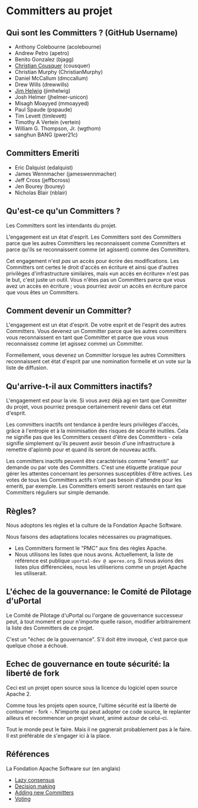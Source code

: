 # Committers au projet

## Qui sont les Committers ? (GitHub Username)

 - Anthony Colebourne (acolebourne)
 - Andrew Petro (apetro)
 - Benito Gonzalez (bjagg)
 - [Christian Cousquer][] (cousquer)
 - Christian Murphy (ChristianMurphy)
 - Daniel McCallum (dmccallum)
 - Drew Wills (drewwills)
 - [Jim Helwig] (jimhelwig)
 - Josh Helmer (jhelmer-unicon)
 - Misagh Moayyed (mmoayyed)
 - Paul Spaude (pspaude)
 - Tim Levett (timlevett)
 - Timothy A Vertein (vertein)
 - William G. Thompson, Jr. (wgthom)
 - sanghun BANG (pwer21c)

## Committers Emeriti

 - Eric Dalquist (edalquist)
 - James Wennmacher (jameswennmacher)
 - Jeff Cross (jeffbcross)
 - Jen Bourey (bourey)
 - Nicholas Blair (nblair)

## Qu'est-ce qu'un Committers ?

Les Committers sont les intendants du projet.

L'engagement est un état d'esprit. Les Committers sont des Committers parce que les autres Committers les reconnaissent comme Committers et parce qu'ils se reconnaissent comme (et agissent) comme des Committers.

Cet engagement n'est *pas* un accès pour écrire des modifications. Les Committers ont certes le droit d'accès en écriture et ainsi que d'autres privilèges d'infrastructure similaires, mais «un accès en écriture» n'est pas le but, c'est juste un outil. Vous n'êtes pas un Committers parce que vous avez un accès en écriture ; vous pourriez avoir un accès en écriture parce que vous êtes un Committers.

## Comment devenir un Committer?

L'engagement est un état d'esprit. De votre esprit et de l'esprit des autres Committers. Vous devenez un Committer parce que les autres committers vous reconnaissent en tant que Committer et parce que vous vous reconnaissez comme (et agissez comme) un Committer.

Formellement, vous devenez un Committer lorsque les autres Committers reconnaissent cet état d'esprit par une nomination formelle et un vote sur la liste de diffusion.

## Qu'arrive-t-il aux Committers inactifs?

L'engagement est pour la vie. Si vous avez déjà agi en tant que Committer du projet, vous pourriez presque certainement revenir dans cet état d'esprit.

Les committers inactifs ont tendance à perdre leurs privilèges d'accès, grâce à l'entropie et à la minimisation des risques de sécurité inutiles. Cela ne signifie pas que les Committers cessent d'être des Committers - cela signifie simplement qu'ils peuvent avoir besoin d'une infrastructure à remettre d'aplomb pour et quand ils seront de nouveau actifs.

Les committers inactifs peuvent être caractérisés comme "emeriti" sur demande ou par vote des Committers. C'est une étiquette pratique pour gérer les attentes concernant les personnes susceptibles d'être actives. Les votes de tous les Committers actifs n'ont pas besoin d'attendre pour les emeriti, par exemple. Les Committers emeriti seront restaurés en tant que Committers réguliers sur simple demande.

## Règles?

Nous adoptons les règles et la culture de la Fondation Apache Software.

Nous faisons des adaptations locales nécessaires ou pragmatiques.

+ Les Committers forment le "PMC" aux fins des règles Apache.
+ Nous utilisons les listes que nous avons. Actuellement, la liste de référence est publique `uportal-dev @ apereo.org`. Si nous avions des listes plus différenciées, nous les utiliserions comme un projet Apache les utiliserait.

## L'échec de la gouvernance: le Comité de Pilotage d'uPortal

Le Comité de Pilotage d'uPortal ou l'organe de gouvernance successeur peut, à tout moment et pour n'importe quelle raison, modifier arbitrairement la liste des Committers de ce projet.

C'est un "échec de la gouvernance". S'il doit être invoqué, c'est parce que quelque chose a échoué.

## Echec de gouvernance en toute sécurité: la liberté de fork

Ceci est un projet open source sous la licence du logiciel open source Apache 2.

Comme tous les projets open source, l'ultime sécurité est la liberté de contourner - fork -. N'importe qui peut adopter ce code source, le replanter ailleurs et recommencer un projet vivant, animé autour de celui-ci.

Tout le monde peut le faire. Mais il ne gagnerait probablement pas à le faire. Il est préférable de s'engager ici à la place.

## Références

La Fondation Apache Software sur (en anglais)

+ [Lazy consensus](https://community.apache.org/committers/lazyConsensus.html)
+ [Decision making](https://community.apache.org/committers/decisionMaking.html)
+ [Adding new Committers](https://community.apache.org/newcommitter.html)
+ [Voting](https://community.apache.org/committers/voting.html)


[Christian Cousquer]: https://groups.google.com/a/apereo.org/d/topic/uportal-dev/oMLYtLAo3zo/discussion
[Jim Helwig]: https://groups.google.com/a/apereo.org/d/msg/uportal-dev/A5ok2Fiab_M/IQP5g9OvCgAJ
